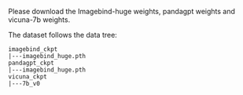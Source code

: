 Please download the Imagebind-huge weights, pandagpt weights and vicuna-7b weights.

The dataset follows the data tree:

```
imagebind_ckpt
|---imagebind_huge.pth
pandagpt_ckpt
|---imagebind_huge.pth
vicuna_ckpt
|---7b_v0
```




